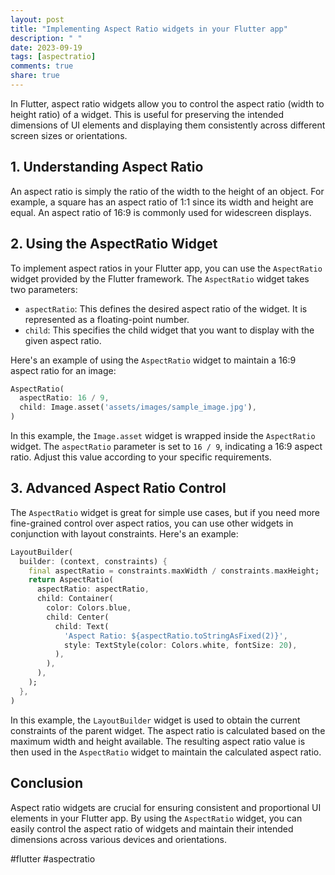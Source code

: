 ```yaml
---
layout: post
title: "Implementing Aspect Ratio widgets in your Flutter app"
description: " "
date: 2023-09-19
tags: [aspectratio]
comments: true
share: true
---
```


In Flutter, aspect ratio widgets allow you to control the aspect ratio (width to height ratio) of a widget. This is useful for preserving the intended dimensions of UI elements and displaying them consistently across different screen sizes or orientations.

## 1. Understanding Aspect Ratio

An aspect ratio is simply the ratio of the width to the height of an object. For example, a square has an aspect ratio of 1:1 since its width and height are equal. An aspect ratio of 16:9 is commonly used for widescreen displays.

## 2. Using the AspectRatio Widget

To implement aspect ratios in your Flutter app, you can use the `AspectRatio` widget provided by the Flutter framework. The `AspectRatio` widget takes two parameters:

- `aspectRatio`: This defines the desired aspect ratio of the widget. It is represented as a floating-point number.
- `child`: This specifies the child widget that you want to display with the given aspect ratio.

Here's an example of using the `AspectRatio` widget to maintain a 16:9 aspect ratio for an image:

```dart
AspectRatio(
  aspectRatio: 16 / 9,
  child: Image.asset('assets/images/sample_image.jpg'),
)
```

In this example, the `Image.asset` widget is wrapped inside the `AspectRatio` widget. The `aspectRatio` parameter is set to `16 / 9`, indicating a 16:9 aspect ratio. Adjust this value according to your specific requirements.

## 3. Advanced Aspect Ratio Control

The `AspectRatio` widget is great for simple use cases, but if you need more fine-grained control over aspect ratios, you can use other widgets in conjunction with layout constraints. Here's an example:

```dart
LayoutBuilder(
  builder: (context, constraints) {
    final aspectRatio = constraints.maxWidth / constraints.maxHeight;
    return AspectRatio(
      aspectRatio: aspectRatio,
      child: Container(
        color: Colors.blue,
        child: Center(
          child: Text(
            'Aspect Ratio: ${aspectRatio.toStringAsFixed(2)}',
            style: TextStyle(color: Colors.white, fontSize: 20),
          ),
        ),
      ),
    );
  },
)
```

In this example, the `LayoutBuilder` widget is used to obtain the current constraints of the parent widget. The aspect ratio is calculated based on the maximum width and height available. The resulting aspect ratio value is then used in the `AspectRatio` widget to maintain the calculated aspect ratio.

## Conclusion

Aspect ratio widgets are crucial for ensuring consistent and proportional UI elements in your Flutter app. By using the `AspectRatio` widget, you can easily control the aspect ratio of widgets and maintain their intended dimensions across various devices and orientations.

#flutter #aspectratio